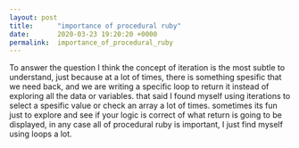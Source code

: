 ```yaml
---
layout: post
title:      "importance of procedural ruby"
date:       2020-03-23 19:20:20 +0000
permalink:  importance_of_procedural_ruby
---
```



To answer the question I think the concept of iteration is the most subtle to understand, just because at a lot of times, 
there is something spesific that we need back, and we are writing a specific loop to return it instead of exploring all the data or variables. that said I found myself using iterations to select a spesific value or check an array  a lot of times. sometimes its fun just to explore and see if your logic is correct of what return is going to be displayed, in any case all of procedural ruby is important, I just find myself using loops a lot.
